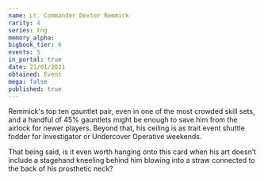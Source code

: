 ```yaml
---
name: Lt. Commander Dexter Remmick
rarity: 4
series: tng
memory_alpha:
bigbook_tier: 6
events: 5
in_portal: true
date: 21/01/2021
obtained: Event
mega: false
published: true
---
```


Remmick's top ten gauntlet pair, even in one of the most crowded skill sets, and a handful of 45% gauntlets might be enough to save him from the airlock for newer players. Beyond that, his ceiling is as trait event shuttle fodder for Investigator or Undercover Operative weekends.

That being said, is it even worth hanging onto this card when his art doesn’t include a stagehand kneeling behind him blowing into a straw connected to the back of his prosthetic neck?
